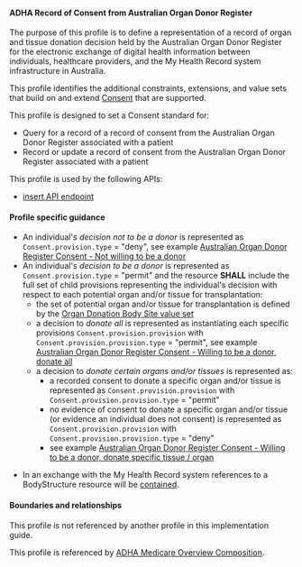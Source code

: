 #### ADHA Record of Consent from Australian Organ Donor Register
The purpose of this profile is to define a representation of a record of organ and tissue donation decision held by the Australian Organ Donor Register for the electronic exchange of digital health information between individuals, healthcare providers, and the My Health Record system infrastructure in Australia.

This profile identifies the additional constraints, extensions, and value sets that build on and extend [Consent](http://hl7.org/fhir/R4/consent.html) that are supported. 

This profile is designed to set a Consent standard for:
* Query for a record of a record of consent from the Australian Organ Donor Register associated with a patient
* Record or update a record of consent from the Australian Organ Donor Register associated with a patient

This profile is used by the following APIs:
* [insert API endpoint](StructureDefinition-TBD-1.html)


#### Profile specific guidance
* An individual's *decision not to be a donor* is represented as `Consent.provision.type` = "deny", see example [Australian Organ Donor Register Consent - Not willing to be a donor](Consent-aodr-01.html)
* An individual's *decision to be a donor* is represented as `Consent.provision.type` = "permit" and the resource **SHALL** include the full set of child provisions representing the individual's decision with respect to each potential organ and/or tissue for transplantation:
  - the set of potential organ and/or tissue for transplantation is defined by the [Organ Donation Body Site value set](https://healthterminologies.gov.au/fhir/ValueSet/organ-donation-body-site-1)
  - a decision to *donate all* is represented as instantiating each specific provisions `Consent.provision.provision` with `Consent.provision.provision.type` = "permit", see example [Australian Organ Donor Register Consent - Willing to be a donor, donate all](Consent-aodr-02.html)
  - a decision to *donate certain organs and/or tissues* is represented as:
     - a recorded consent to donate a specific organ and/or tissue is represented as `Consent.provision.provision` with `Consent.provision.provision.type` = "permit"
     - no evidence of consent to donate a specific organ and/or tissue (or evidence an individual does not consent) is represented as `Consent.provision.provision` with `Consent.provision.provision.type` = "deny"
     - see example [Australian Organ Donor Register Consent - Willing to be a donor, donate specific tissue / organ](Consent-aodr-03.html)
- In an exchange with the My Health Record system references to a BodyStructure resource will be [contained](http://hl7.org/fhir/R4/references.html#contained).


#### Boundaries and relationships
This profile is not referenced by another profile in this implementation guide.

This profile is referenced by 
[ADHA Medicare Overview Composition](StructureDefinition-dh-composition-mov-1.html).

